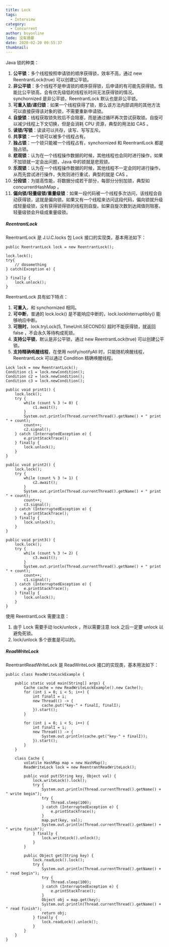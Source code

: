 ```yaml
---
title: Lock
tags:
  - Interview
category:
  - Concurrent
author: bsyonline
lede: 没有摘要
date: 2020-02-20 09:55:37
thumbnail:
---
```


Java 锁的种类：
1. **公平锁**：多个线程按照申请锁的顺序获得锁，效率不高，通过 new ReentrantLock(true) 可以创建公平锁。
2. **非公平锁**：多个线程不是申请锁的顺序获得锁，后申请的有可能先获得锁。性能比公平锁高，会有优先级低的线程长时间无法获得锁的情况。synchornized 是非公平锁，ReentrantLock 默认也是非公平锁。
3. **可重入锁/递归锁**：如果一个线程获得了锁，那么该方法内部调用的其他方法可以直接获得该对象的锁，不需要重新申请锁。
4. **自旋锁**：线程获取锁失败后不会阻塞，而是通过循环再次尝试获取锁。自旋可以减少线程上下文切换，但是会消耗 CPU 资源，典型的用法如 CAS 。
5. **读锁/写锁**：读读可以共存，读写、写写互斥。
6. **共享锁**：一个锁可以被多个线程占有。
6. **独占锁**：一个锁只能被一个线程占有，synchornized 和 ReentrantLock 都是独占锁。
7. **悲观锁**：认为在一个线程操作数据的时候，其他线程也会同时进行操作，如果不加锁就一定会出问题，Java 中的锁就是悲观锁。
8. **乐观锁**：认为在一个线程操作数据的时候，其他线程不一定会同时进行操作，从而先尝试进行操作，失败则进行重试，典型的就是 CAS 。
9. **分段锁**：为提高性能，将数据分成若干部分，每部分分别加锁，典型如 concurrentHashMap 。
10. **偏向锁/轻量级锁/重量级锁**：如果一段代码被一个线程多次访问，该线程会自动获得锁，这就是偏向锁。如果又有一个线程来访问这段代码，偏向锁就升级成轻量级锁，没有获得锁得锁的线程则自旋。如果自旋次数到达阈值则阻塞，轻量级锁会升级成重量级锁。

##### **ReentrantLock**
ReentrantLock 是 J.U.C.locks 包 Lock 接口的实现类，基本用法如下：
```
public ReentrantLock lock = new ReentrantLock();

lock.lock();
try{
    // dosomething
} catch(Exception e) {

} finally {
    lock.unlock();
}
```

ReentrantLock 具有如下特点：
1. **可重入**，和 synchornized 相同。
2. **可中断**，普通的 lock.lock() 是不能响应中断的，lock.lockInterruptibly() 能够响应中断。
3. **可限时**，lock.tryLock(5, TimeUnit.SECONDS) 超时不能获得锁，就返回 false ，不会永久等待构成死锁。
4. **支持公平锁**，默认是非公平锁，通过 new ReentrantLock(true) 可以创建公平锁。
5. **支持精确唤醒线程**，在使用 notify/notifyAll 时，只能随机唤醒线程，ReentrantLock 可以通过 Condition 精确唤醒线程。

```
Lock lock = new ReentrantLock();
Condition c1 = lock.newCondition();
Condition c2 = lock.newCondition();
Condition c3 = lock.newCondition();

public void print1() {
	lock.lock();
	try {
		while (count % 3 != 0) {
			c1.await();
		}
		System.out.println(Thread.currentThread().getName() + " print " + count);
		count++;
		c2.signal();
	} catch (InterruptedException e) {
		e.printStackTrace();
	} finally {
		lock.unlock();
	}
}

public void print2() {
	lock.lock();
	try {
		while (count % 3 != 1) {
			c2.await();
		}
		System.out.println(Thread.currentThread().getName() + " print " + count);
		count++;
		c3.signal();
	} catch (InterruptedException e) {
		e.printStackTrace();
	} finally {
		lock.unlock();
	}
}

public void print3() {
	lock.lock();
	try {
		while (count % 3 != 2) {
			c3.await();
		}
		System.out.println(Thread.currentThread().getName() + " print " + count);
		count++;
		c1.signal();
	} catch (InterruptedException e) {
		e.printStackTrace();
	} finally {
		lock.unlock();
	}
}
```

使用 ReentrantLock 需要注意：
1. 由于 Lock 需要手动 lock/unlock ，所以需要注意 lock 之后一定要 unlock 以避免死锁。
2. lock/unlock 多个嵌套是可以的。

##### **ReadWriteLock**
ReentrantReadWriteLock 是 ReadWriteLock 接口的实现类，基本用法如下：
```
public class ReadWriteLockExample {

    public static void main(String[] args) {
        Cache cache = new ReadWriteLockExample().new Cache();
        for (int i = 0; i < 5; i++) {
            int finalI = i;
            new Thread(() -> {
                cache.put("key-" + finalI, finalI);
            }).start();
        }

        for (int i = 0; i < 5; i++) {
            int finalI = i;
            new Thread(() -> {
                System.out.println(cache.get("key-" + finalI));
            }).start();
        }
    }

    class Cache {
        volatile HashMap map = new HashMap();
        ReadWriteLock lock = new ReentrantReadWriteLock();

        public void put(String key, Object val) {
            lock.writeLock().lock();
            try {
                System.out.println(Thread.currentThread().getName() + " write begin");
                try {
                    Thread.sleep(100);
                } catch (InterruptedException e) {
                    e.printStackTrace();
                }
                map.put(key, val);
                System.out.println(Thread.currentThread().getName() + " write finish");
            } finally {
                lock.writeLock().unlock();
            }
        }

        public Object get(String key) {
            lock.readLock().lock();
            try {
                System.out.println(Thread.currentThread().getName() + " read begin");
                try {
                    Thread.sleep(100);
                } catch (InterruptedException e) {
                    e.printStackTrace();
                }
                Object obj = map.get(key);
                System.out.println(Thread.currentThread().getName() + " read finish");
                return obj;
            } finally {
                lock.readLock().unlock();
            }
        }
    }
}
```